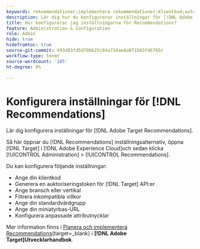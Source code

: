 ```yaml
---
keywords: rekommendationer;implementera rekommendationer;klientkod;autentiseringstoken;branschvertikal;filterinkompatibelt läge;standardvärdgrupp;miniatyrbas;generera autentiseringstoken;autentiseringstoken;
description: Lär dig hur du konfigurerar inställningar för [!DNL Adobe Target Recommendations].
title: Hur konfigurerar jag inställningarna för Recommendations?
feature: Administration & Configuration
role: Admin
hide: true
hidefromtoc: true
source-git-commit: 493d83fd5d70bb25c84a734ae8a8f1563f46765c
workflow-type: tm+mt
source-wordcount: '105'
ht-degree: 0%

---
```


# Konfigurera inställningar för [!DNL Recommendations]

Lär dig konfigurera inställningar för [!DNL Adobe Target Recommendations].

Så här öppnar du [!DNL Recommendations] inställningsalternativ, öppna [!DNL Target] i [!DNL Adobe Experience Cloud]och sedan klicka [!UICONTROL Administration] > [!UICONTROL Recommendations].

Du kan konfigurera följande inställningar:

* Ange din klientkod
* Generera en auktoriseringstoken för [!DNL Target] API:er
* Ange bransch eller vertikal
* Filtrera inkompatibla villkor
* Ange din standardvärdgrupp
* Ange din miniatyrbas-URL
* Konfigurera anpassade attributnycklar

Mer information finns i [Planera och implementera Recommendations](https://experienceleague.adobe.com/en/docs/target-dev/developer/recommendations-beta){target=_blank} i **[!DNL Adobe Target]Utvecklarhandbok**.
